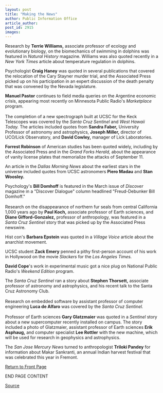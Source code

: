 ```yaml
---
layout: post
title: "Making the News"
author: Public Information Office
article_author: 
post_id: 2915
images:
---
```


<p>
  Research by <b>Terrie Williams,</b> associate professor of ecology and evolutionary biology, on the biomechanics of swimming in dolphins was featured in <i>Natural History</i> magazine. Williams was also quoted recently in a <i>New York Times</i> article about temperature regulation in dolphins.
</p>
<p>
  Psychologist <b>Craig Haney</b> was quoted in several publications that covered the relocation of the Cary Stayner murder trial, and the Associated Press picked up on his participation in an expert discussion of the death penalty that was convened by the Nevada legislature.
</p>
<p>
  <b>Manuel Pastor</b> continues to field media queries on the Argentine economic crisis, appearing most recently on Minnesota Public Radio's <i>Marketplace</i> program.<br>
  <br>
  The completion of a new spectrograph built at UCSC for the Keck Telescopes was covered by the <i>Santa Cruz Sentinel</i> and <i>West Hawaii Today.</i> The articles included quotes from <b>Sandra Faber,</b> University Professor of astronomy and astrophysics, <b>Joseph Miller,</b> director of UCO/Lick Observatory, and <b>David Cowley,</b> manager of Lick Laboratories.
</p>
<p>
  <b>Forrest Robinson</b> of American studies has been quoted widely, including by the Associated Press and in the <i>Grand Forks Herald,</i> about the appearance of vanity license plates that memorialize the attacks of September 11.
</p>
<p>
  An article in the <i>Dallas Morning News</i> about the earliest stars in the universe included quotes from UCSC astronomers <b>Piero Madau</b> and <b>Stan Woosley.</b>
</p>
<p>
  Psychology's <b>Bill Domhoff</b> is featured in the March issue of <i>Discover</i> magazine in a "Discover Dialogue" column headlined "Freud-Debunker Bill Domhoff."<b><br>
  <br></b>Research on the disappearance of northern fur seals from central California 1,000 years ago by <b>Paul Koch,</b> associate professor of Earth sciences, and <b>Diane Gifford-Gonzalez,</b> professor of anthropology, was featured in a <i>Santa Cruz Sentinel</i> story that was picked up by the Associated Press newswire.
</p>
<p>
  Hist con's <b>Barbara Epstein</b> was quoted in a <i>Village Voice</i> article about the anarchist movement.
</p>
<p>
  UCSC student <b>Zack Emery</b> penned a pithy first-person account of his work in Hollywood on the movie <i>Slackers</i> for the <i>Los Angeles Times.</i>
</p>
<p>
  <b>David Cope</b>'s work in experimental music got a nice plug on National Public Radio's <i>Weekend Edition</i> program.
</p>
<p>
  The <i>Santa Cruz Sentinel</i> ran a story about <b>Stephen Thorsett,</b> associate professor of astronomy and astrophysics, and his recent talk to the Santa Cruz Astronomy Club.<br>
  <br>
  Research on embedded software by assistant professor of computer engineering <b>Luca de Alfaro</b> was covered by the <i>Santa Cruz Sentinel.<br>
  <br></i>Professor of Earth sciences <b>Gary Glatzmaier</b> was quoted in a <i>Sentinel</i> story about a new supercomputer recently installed on campus. The story included a photo of Glatzmaier, assistant professor of Earth sciences <b>Erik Asphaug,</b> and computer specialist <b>Lee Rottler</b> with the new machine, which will be used for research in geophysics and astrophysics.
</p>
<p>
  The <i>San Jose Mercury News</i> turned to anthropologist <b>Triloki Pandey</b> for information about Makar Sankranti, an annual Indian harvest festival that was celebrated this year in Fremont.
</p>
<p>
  <a href="../../index.html">Return to Front Page</a>
</p>
<p>
  END PAGE CONTENT
</p>
<p><a href="http://www1.ucsc.edu/currents/01-02/02-18/makenews.html" title="Permalink to makenews">Source</a></p>
